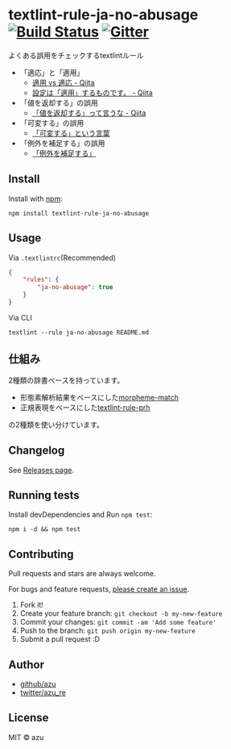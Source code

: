 # textlint-rule-ja-no-abusage [![Build Status](https://travis-ci.org/textlint-ja/textlint-rule-ja-no-abusage.svg?branch=master)](https://travis-ci.org/textlint-ja/textlint-rule-ja-no-abusage) [![Gitter](https://badges.gitter.im/textlint-ja/textlint-ja.svg)](https://gitter.im/textlint-ja/textlint-ja)

よくある誤用をチェックするtextlintルール

- 「適応」と「適用」
    - [適用 vs 適応 - Qiita](http://qiita.com/magicant/items/229424403fee643b7075)
    - [設定は「適用」するものです。 - Qiita](http://qiita.com/yama-t/items/4f84ed6940682f62827f)
- 「値を返却する」の誤用
    - [「値を返却する」って言うな - Qiita](http://qiita.com/scivola/items/d9f26ea13691f8c5e6a4 "「値を返却する」って言うな - Qiita")
- 「可変する」の誤用
    - [「可変する」という言葉](http://qiita.com/scivola/items/f02589968a4ca27bc52b#%E5%8F%AF%E5%A4%89%E3%81%99%E3%82%8B%E3%81%A8%E3%81%84%E3%81%86%E8%A8%80%E8%91%89 "「可変する」という言葉")
- 「例外を補足する」の誤用
    - [「例外を補足する」](http://qiita.com/scivola/items/f02589968a4ca27bc52b#%E4%BE%8B%E5%A4%96%E3%82%92%E8%A3%9C%E8%B6%B3%E3%81%99%E3%82%8B "「例外を補足する」")

## Install

Install with [npm](https://www.npmjs.com/):

    npm install textlint-rule-ja-no-abusage

## Usage

Via `.textlintrc`(Recommended)

```json
{
    "rules": {
        "ja-no-abusage": true
    }
}
```

Via CLI

```
textlint --rule ja-no-abusage README.md
```

## 仕組み

2種類の辞書ベースを持っています。

- 形態素解析結果をベースにした[morpheme-match](http://azu.github.io/morpheme-match/ "morpheme-match")
- 正規表現をベースにした[textlint-rule-prh](https://github.com/azu/textlint-rule-prh "textlint-rule-prh")

の2種類を使い分けています。

## Changelog

See [Releases page](https://github.com/textlint-ja/textlint-rule-ja-no-abusage/releases).

## Running tests

Install devDependencies and Run `npm test`:

    npm i -d && npm test

## Contributing

Pull requests and stars are always welcome.

For bugs and feature requests, [please create an issue](https://github.com/textlint-ja/textlint-rule-ja-no-abusage/issues).

1. Fork it!
2. Create your feature branch: `git checkout -b my-new-feature`
3. Commit your changes: `git commit -am 'Add some feature'`
4. Push to the branch: `git push origin my-new-feature`
5. Submit a pull request :D

## Author

- [github/azu](https://github.com/azu)
- [twitter/azu_re](https://twitter.com/azu_re)

## License

MIT © azu
